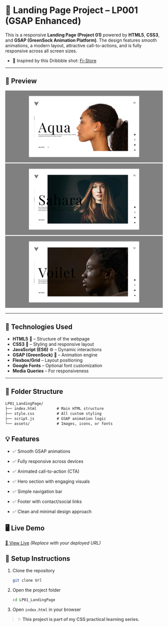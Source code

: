 # 🚀 Landing Page Project – LP001 (GSAP Enhanced)

This is a responsive **Landing Page (Project 01)** powered by **HTML5**, **CSS3**, and **GSAP (GreenSock Animation Platform)**. The design features smooth animations, a modern layout, attractive call-to-actions, and is fully responsive across all screen sizes.

- 🎨 Inspired by this Dribbble shot: [Fi-Store](https://dribbble.com/shots/4986428-Fi-Store)
---

## 📸 Preview

![First Page](./assets/Final%20designs/Design%20first%20page.png)
![Second Page](./assets/Final%20designs/Design%20second%20page%20page.png)
![Third Page](./assets/Final%20designs/Design%20Third%20page.png)


---

## 🧰 Technologies Used

- **HTML5** 🧱 – Structure of the webpage  
- **CSS3** 🎨 – Styling and responsive layout  
- **JavaScript (ES6)** ⚙️ – Dynamic interactions  
- **GSAP (GreenSock)** 🌿 – Animation engine  
- **Flexbox/Grid** – Layout positioning  
- **Google Fonts** – Optional font customization  
- **Media Queries** – For responsiveness

---

## 📁 Folder Structure

```plaintext
LP01_LandingPage/
├── index.html         # Main HTML structure
├── style.css          # All custom styling
├── script.js          # GSAP animation logic
└── assets/            # Images, icons, or fonts
```
## 💡 Features

- ✅ Smooth GSAP animations

- ✅ Fully responsive across devices

- ✅ Animated call-to-action (CTA)

- ✅ Hero section with engaging visuals

- ✅ Simple navigation bar

- ✅ Footer with contact/social links

- ✅ Clean and minimal design approach


## 🖥️ Live Demo

[🔗 View Live](https://your-live-link.com) *(Replace with your deployed URL)*

## 📌 Setup Instructions

1. Clone the repository  
   ```bash
   git clone Url
   ```

2. Open the project folder  
   ```bash
   cd LP01_LandingPage
   ```

3. Open `index.html` in your browser


> ✨ **This project is part of my CSS practical learning series.**
